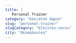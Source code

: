 ```yaml
---
title: |
   Personal Trainer
category: "Κλειστού Χώρου"
slug: "personal-trainer"
slugCategory: "kleistou-xorou"
city: "Θεσσαλονίκη"
---
```


